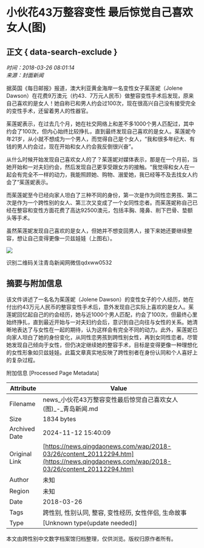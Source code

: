 # 小伙花43万整容变性 最后惊觉自己喜欢女人(图)

## 正文 { data-search-exclude }


*时间：2018-03-26 08:01:14*  
*来源：封面新闻*

据英国《每日邮报》报道，澳大利亚黄金海岸一名变性女子茱莲妮（Jolene Dawson）在花费9万澳元（约43．7万元人民币）做整容变性手术后发现，原来自己喜欢的是女人！她自称已和男人约会过100次，现在很高兴自己没有接受完全的变性手术，还留着男人的性器官。

茱莲妮表示，在过去几个月，她在社交网络上和差不多1000个男人匹配过，其中约会了100次，但内心始终比较挣扎，直到最终发现自己喜欢的是女人。茱莲妮今年21岁，从小就不想成为一个男人，而觉得自己是个女人，“我和很多年纪大、有钱的男人约会过，现在开始和女人约会我反倒很兴奋”。

从什么时候开始发现自己喜欢女人的了？茱莲妮对媒体表示，那是在一个月前，当她开始和一对夫妇约会，然后发现自己更享受跟女方的接触。“我觉得和女人在一起会有完全不一样的动力，我能照顾她、购物、溺爱她，我已经等不及去找女人约会了”茱莲妮表示。

而茱莲妮至今已经向家人坦白了三种不同的身份，第一次是作为同性恋男孩、第二次是作为一个跨性别的女人、第三次又变成了一个女同性恋者。而茱莲妮称自己已经在整容和变性方面花费了高达92500澳元，包括丰胸、隆鼻、削下巴骨、垫额头等手术。

虽然茱莲妮发现自己喜欢的是女人，但她并不想变回男人，接下来她还要继续整容，想让自己变得更像一贝兹娃娃（上图右）。

![](http://vip.qingdaonews.com/news/wap/2017/cpewm/ewm.jpg)

识别二维码关注青岛新闻网微信qdxww0532

## 摘要与附加信息

<!-- tcd_abstract -->
该文件讲述了一名名为茱莲妮（Jolene Dawson）的变性女子的个人经历，她在付出约43万元人民币的整容变性手术后，意外发现自己实际上喜欢的是女人。茱莲妮回忆起自己的约会经历，她与近1000个男人匹配，约会了100次，但最终心里始终挣扎，直到最近开始与一对夫妇约会后，意识到自己向往与女性的关系。她清晰地表达了与女性在一起的期待，认为这样会有完全不同的动力。此外，茱莲妮已向家人坦白了她的身份变化，从同性恋男孩到跨性别女性，再到女同性恋者。尽管她发现自己倾向于女性，但仍决定继续她的整容手术，目标是变得更像一种理想化的女性形象如贝兹娃娃。此篇文章真实地反映了跨性别者在身份认同和个人喜好上的复杂过程。
<!-- tcd_abstract_end -->

附加信息 [Processed Page Metadata]

| Attribute       | Value                                  |
|-----------------|----------------------------------------|
| Filename        | news_小伙花43万整容变性最后惊觉自己喜欢女人(图)_-_青岛新闻.md                             |
| Size            | 1834 bytes                           |
| Archived Date   | 2024-11-12 15:40:09                             |
| Original Link   | [https://news.qingdaonews.com/wap/2018-03/26/content_20112294.htm](https://news.qingdaonews.com/wap/2018-03/26/content_20112294.htm)                       |
| Author          | 未知                               |
| Region          | 未知                               |
| Date            | 2018-03-26                                 |
| Tags            | 跨性别, 性别认同, 整容, 变性经历, 女性伴侣, 生命故事                                 |
| Type            | [Unknown type(update needed)]                                 |
<!-- tcd_table_end -->

本文由跨性别中文数字档案馆归档整理，仅供浏览。版权归原作者所有。
